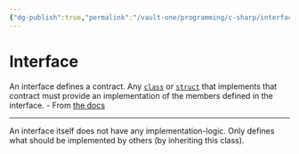 ```yaml
---
{"dg-publish":true,"permalink":"/vault-one/programming/c-sharp/interface/"}
---
```


# Interface
An interface defines a contract. Any [`class`](https://docs.microsoft.com/en-us/dotnet/csharp/language-reference/keywords/class) or [`struct`](https://docs.microsoft.com/en-us/dotnet/csharp/language-reference/builtin-types/struct) that implements that contract must provide an implementation of the members defined in the interface. - From [the docs](https://docs.microsoft.com/en-us/dotnet/csharp/language-reference/keywords/interface)

---
An interface itself does not have any implementation-logic. Only defines what should be implemented by others (by inheriting this class).